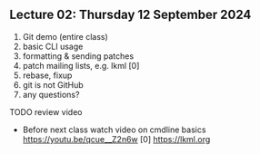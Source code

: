 ## Lecture 02: Thursday 12 September 2024

1. Git demo (entire class)
  1. basic CLI usage
  1. formatting & sending patches
  1. patch mailing lists, e.g. lkml [0]
  1. rebase, fixup
  1. git is not GitHub
  1. any questions?

TODO review video
* Before next class watch video on cmdline basics <https://youtu.be/qcue__Z2n6w>
[0] <https://lkml.org>

